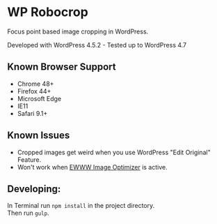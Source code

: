 WP Robocrop
===========

Focus point based image cropping in WordPress.

Developed with WordPress 4.5.2 - 
Tested up to WordPress 4.7

Known Browser Support
---------------------
 - Chrome 48+
 - Firefox 44+
 - Microsoft Edge
 - IE11
 - Safari 9.1+

Known Issues
------------
 - Cropped images get weird when you use WordPress "Edit Original" Feature.
 - Won't work when [EWWW Image Optimizer](https://wordpress.org/plugins/ewww-image-optimizer/) is active.

Developing:
-----------

In Terminal run `npm install` in the project directory.  
Then run `gulp`.
